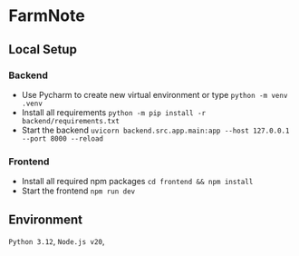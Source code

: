 # FarmNote


## Local Setup

### Backend

* Use Pycharm to create new virtual environment or type `python -m venv .venv`
* Install all requirements `python -m pip install -r backend/requirements.txt`
* Start the backend `uvicorn backend.src.app.main:app --host 127.0.0.1 --port 8000 --reload`

### Frontend

* Install all required npm packages `cd frontend && npm install`
* Start the frontend `npm run dev`


## Environment
`Python 3.12`, `Node.js v20`, 